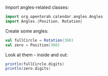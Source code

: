 Import angles-related classes:

```scala mdoc:silent
import org.opentorah.calendar.angles.Angles
import Angles.{Position, Rotation}
```

Create some angles:

```scala mdoc
val fullCircle = Rotation(360)
val zero = Position(360)
```

Look at them - inside and out:

```scala mdoc
println(fullCircle.digits)
println(zero.digits)
```
